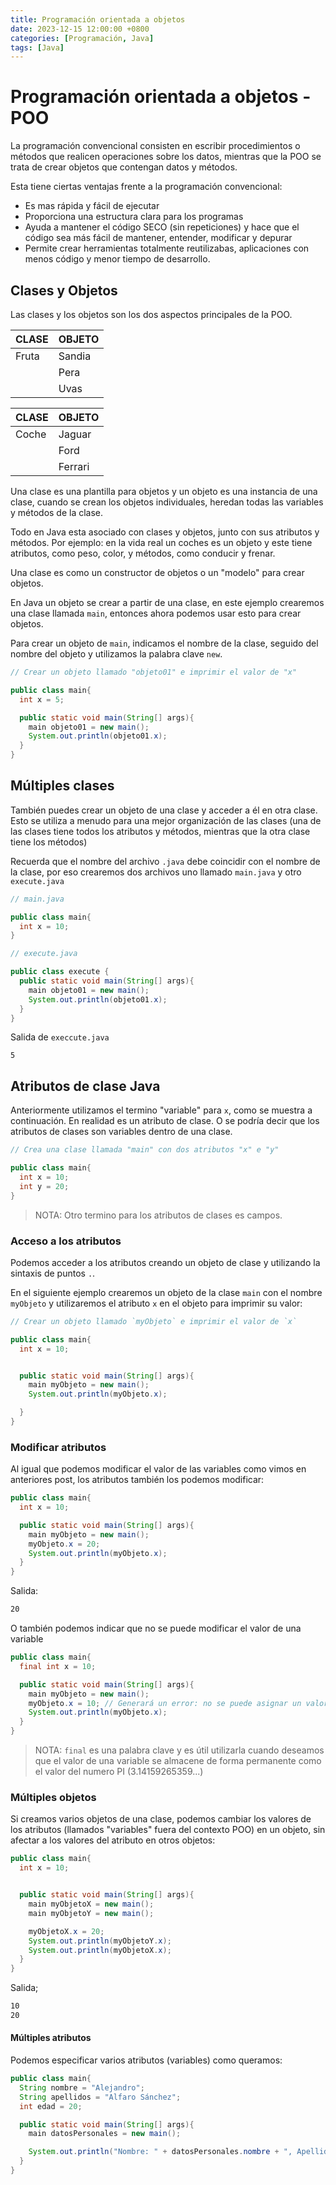 ```yaml
---
title: Programación orientada a objetos
date: 2023-12-15 12:00:00 +0800
categories: [Programación, Java]
tags: [Java]
---
```


# Programación orientada a objetos - POO

La programación convencional consisten en escribir procedimientos o métodos que realicen operaciones sobre los datos, mientras que la POO se trata de crear objetos que contengan datos y métodos.

Esta tiene ciertas ventajas frente a la programación convencional:

* Es mas rápida y fácil de ejecutar
* Proporciona una estructura clara para los programas
* Ayuda a mantener el código SECO (sin repeticiones) y hace que el código sea más fácil de mantener, entender, modificar y depurar
* Permite crear herramientas totalmente reutilizabas, aplicaciones con menos código y menor tiempo de desarrollo.

## Clases y Objetos

Las clases y los objetos son los dos aspectos principales de la POO.

| CLASE | OBJETO |
|-------|--------|
| Fruta | Sandia |
|       | Pera   |
|       | Uvas   |

| CLASE | OBJETO  |
|-------|---------|
| Coche | Jaguar  |
|       | Ford    |
|       | Ferrari |

Una clase es una plantilla para objetos y un objeto es una instancia de una clase, cuando se crean los objetos individuales, heredan todas las variables y métodos de la clase.

Todo en Java esta asociado con clases y objetos, junto con sus atributos y métodos. Por ejemplo: en la vida real un coches es un objeto y este tiene atributos, como peso, color, y métodos, como conducir y frenar.

Una clase es como un constructor de objetos o un "modelo" para crear objetos.

En Java un objeto se crear a partir de una clase, en este ejemplo crearemos una clase llamada `main`, entonces ahora podemos usar esto para crear objetos.

Para crear un objeto de `main`, indicamos el nombre de la clase, seguido del nombre del objeto y utilizamos la palabra clave `new`.

```java
// Crear un objeto llamado "objeto01" e imprimir el valor de "x"

public class main{
  int x = 5;

  public static void main(String[] args){
    main objeto01 = new main();
    System.out.println(objeto01.x);
  }
}
```

## Múltiples clases

También puedes crear un objeto de una clase y acceder a él en otra clase. Esto se utiliza a menudo para una mejor organización de las clases (una de las clases tiene todos los atributos y métodos, mientras que la otra clase tiene los métodos)

Recuerda que el nombre del archivo `.java` debe coincidir con el nombre de la clase, por eso crearemos dos archivos uno llamado `main.java` y otro `execute.java`

```java
// main.java

public class main{
  int x = 10;
}
```

```java
// execute.java

public class execute {
  public static void main(String[] args){
    main objeto01 = new main();
    System.out.println(objeto01.x);
  }
}
```

Salida de `execcute.java`

```text
5
```

## Atributos de clase Java

Anteriormente utilizamos el termino "variable" para `x`, como se muestra a continuación. En realidad es un atributo de clase. O se podría decir que los atributos de clases son variables dentro de una clase.

```java
// Crea una clase llamada "main" con dos atributos "x" e "y"

public class main{
  int x = 10;
  int y = 20;
}
```

> NOTA: Otro termino para los atributos de clases es campos.

### Acceso a los atributos

Podemos acceder a los atributos creando un objeto de clase y utilizando la sintaxis de puntos `.`.

En el siguiente ejemplo crearemos un objeto de la clase `main` con el nombre `myObjeto` y utilizaremos el atributo `x` en el objeto para imprimir su valor:

```java
// Crear un objeto llamado `myObjeto` e imprimir el valor de `x`

public class main{
  int x = 10;


  public static void main(String[] args){
    main myObjeto = new main();
    System.out.println(myObjeto.x);

  }
}
```

### Modificar atributos

Al igual que podemos modificar el valor de las variables como vimos en anteriores post, los atributos también los podemos modificar:

```java
public class main{
  int x = 10;

  public static void main(String[] args){
    main myObjeto = new main();
    myObjeto.x = 20;
    System.out.println(myObjeto.x);
  }
}
```

Salida:

```txt
20
```

O también podemos indicar que no se puede modificar el valor de una variable

```java
public class main{
  final int x = 10;

  public static void main(String[] args){
    main myObjeto = new main();
    myObjeto.x = 10; // Generará un error: no se puede asignar un valor a una variable final
    System.out.println(myObjeto.x);
  }
}
```

> NOTA: `final` es una palabra clave y es útil utilizarla cuando deseamos que el valor de una variable se almacene de forma permanente como el valor del numero PI (3.14159265359...)

### Múltiples objetos

Si creamos varios objetos de una clase, podemos cambiar los valores de los atributos (llamados "variables" fuera del contexto POO) en un objeto, sin afectar a los valores del atributo en otros objetos:


```java
public class main{
  int x = 10;


  public static void main(String[] args){
    main myObjetoX = new main();
    main myObjetoY = new main();

    myObjetoX.x = 20;
    System.out.println(myObjetoY.x);
    System.out.println(myObjetoX.x);
  }
}
```

Salida;

```txt
10
20
```

#### Múltiples atributos

Podemos especificar varios atributos (variables) como queramos:


```java
public class main{
  String nombre = "Alejandro";
  String apellidos = "Alfaro Sánchez";
  int edad = 20;

  public static void main(String[] args){
    main datosPersonales = new main();

    System.out.println("Nombre: " + datosPersonales.nombre + ", Apellidos: " + datosPersonales.apellidos + ", Edad: " + datosPersonales.edad);
  }
}
```
